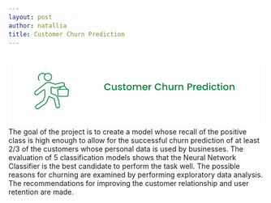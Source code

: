 ```yaml
---
layout: post
author: natallia
title: Customer Churn Prediction 
---
```

<br>
<img src ="images/churn.png"><br>  
The goal of the project is to create a model whose recall of the positive class is high enough to allow for the successful churn prediction of at least 2/3 of the customers whose personal data is used by businesses. The evaluation of 5 classification models shows that the Neural Network Classifier is the best candidate to perform the task well. The possible reasons for churning are examined by performing exploratory data analysis. The recommendations for improving the customer relationship and user retention are made. 
<br>
